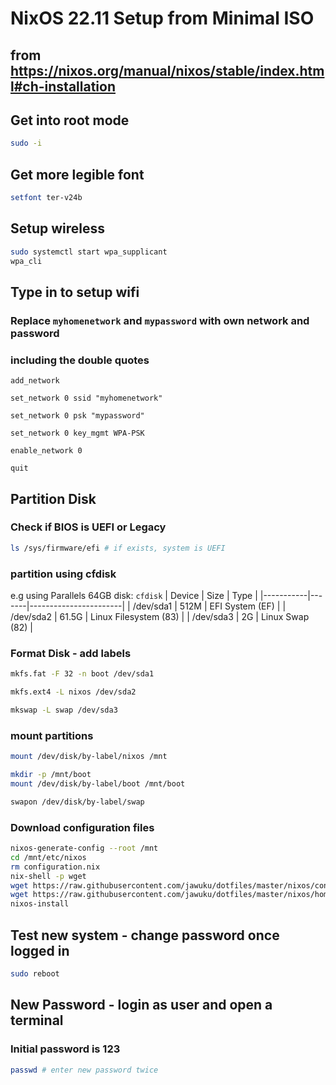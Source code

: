 # NixOS 22.11 Setup from Minimal ISO
## from https://nixos.org/manual/nixos/stable/index.html#ch-installation

## Get into root mode
```sh
sudo -i
```
## Get more legible font
```sh
setfont ter-v24b
```
## Setup wireless
```sh
sudo systemctl start wpa_supplicant
wpa_cli
```
## Type in to setup wifi
### Replace `myhomenetwork` and `mypassword` with own network and password
### including the double quotes
```
add_network

set_network 0 ssid "myhomenetwork"

set_network 0 psk "mypassword"

set_network 0 key_mgmt WPA-PSK

enable_network 0

quit
```
## Partition Disk

### Check if BIOS is UEFI or Legacy
```sh
ls /sys/firmware/efi # if exists, system is UEFI
```
### partition using cfdisk
e.g using Parallels 64GB disk: 
```cfdisk```
| Device    | Size  | Type                  |
|-----------|-------|-----------------------|
| /dev/sda1 | 512M  | EFI System (EF)       |
| /dev/sda2 | 61.5G | Linux Filesystem (83) |
| /dev/sda3 | 2G    | Linux Swap (82)       |

### Format Disk - add labels
```sh
mkfs.fat -F 32 -n boot /dev/sda1

mkfs.ext4 -L nixos /dev/sda2

mkswap -L swap /dev/sda3
```
### mount partitions
```sh
mount /dev/disk/by-label/nixos /mnt

mkdir -p /mnt/boot
mount /dev/disk/by-label/boot /mnt/boot

swapon /dev/disk/by-label/swap
```

### Download configuration files
```sh
nixos-generate-config --root /mnt
cd /mnt/etc/nixos
rm configuration.nix
nix-shell -p wget
wget https://raw.githubusercontent.com/jawuku/dotfiles/master/nixos/configuration.nix
wget https://raw.githubusercontent.com/jawuku/dotfiles/master/nixos/home.nix
nixos-install
```

## Test new system - change password once logged in
```sh
sudo reboot
```
## New Password - login as user and open a terminal
### Initial password is 123
```sh
passwd # enter new password twice
```
